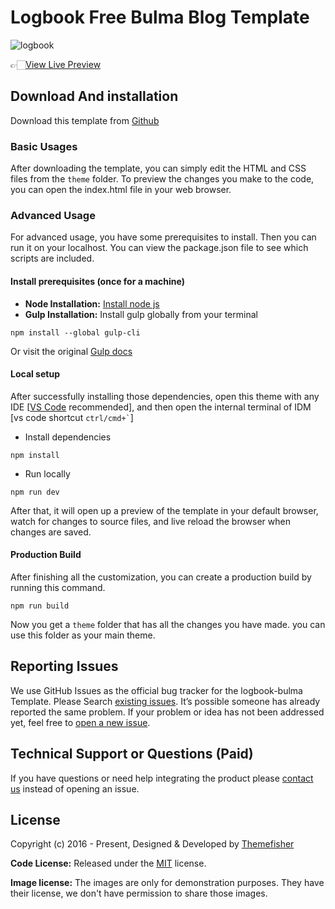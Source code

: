 # Logbook Free Bulma Blog Template

![logbook](https://demo.themefisher.com/thumbnails/logbook.png)

👉🏻[View Live Preview](https://demo.themefisher.com/logbook-bulma/)

<!-- download -->
## Download And installation

Download this template from [Github](https://github.com/themefisher/logbook-bulma/archive/main.zip)

<!-- installation -->
### Basic Usages

After downloading the template, you can simply edit the HTML and CSS files from the `theme` folder. To preview the changes you make to the code, you can open the index.html file in your web browser.

### Advanced Usage

For advanced usage, you have some prerequisites to install. Then you can run it on your localhost. You can view the package.json file to see which scripts are included.

#### Install prerequisites (once for a machine)

* **Node Installation:** [Install node js](https://nodejs.org/en/download/)
* **Gulp Installation:** Install gulp globally from your terminal

```
npm install --global gulp-cli
```

Or visit the original [Gulp docs](https://gulpjs.com/docs/en/getting-started/quick-start)

#### Local setup

After successfully installing those dependencies, open this theme with any IDE [[VS Code](https://code.visualstudio.com/) recommended], and then open the internal terminal of IDM [vs code shortcut <code>ctrl/cmd+\`</code>]

* Install dependencies

```
npm install
```

* Run locally

```
npm run dev
```

After that, it will open up a preview of the template in your default browser, watch for changes to source files, and live reload the browser when changes are saved.

#### Production Build

After finishing all the customization, you can create a production build by running this command.

```
npm run build
```

Now you get a `theme` folder that has all the changes you have made. you can use this folder as your main theme.

<!-- reporting issue -->
## Reporting Issues

We use GitHub Issues as the official bug tracker for the logbook-bulma Template. Please Search [existing issues](https://github.com/themefisher/logbook-bulma/issues). It’s possible someone has already reported the same problem.
If your problem or idea has not been addressed yet, feel free to [open a new issue](https://github.com/themefisher/logbook-bulma/issues).

<!-- support -->
## Technical Support or Questions (Paid)

If you have questions or need help integrating the product please [contact us](mailto:mehedi@themefisher.com) instead of opening an issue.

<!-- licence -->
## License

Copyright (c) 2016 - Present, Designed & Developed by [Themefisher](https://themefisher.com)

**Code License:** Released under the [MIT](https://github.com/themefisher/logbook-bulma/blob/main/LICENSE) license.

**Image license:** The images are only for demonstration purposes. They have their license, we don't have permission to share those images.
